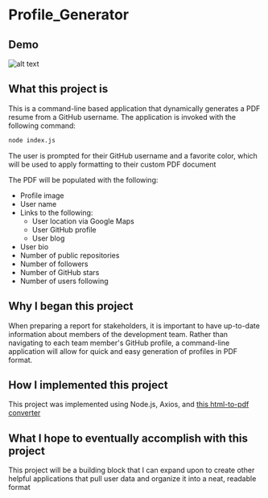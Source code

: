 # Profile_Generator

## Demo
![alt text](https://github.com/aseawright1/7.Profile_Generator/blob/master/Assets/images/profile-gen-demo.gif)

## What this project is
This is a command-line based application that dynamically generates a PDF resume from a GitHub username. The application is invoked with the following command:

```sh
node index.js
```

The user is prompted for their GitHub username and a favorite color, which will be used to apply formatting to their custom PDF document

The PDF will be populated with the following:

* Profile image
* User name
* Links to the following:
  * User location via Google Maps
  * User GitHub profile
  * User blog
* User bio
* Number of public repositories
* Number of followers
* Number of GitHub stars
* Number of users following

## Why I began this project
When preparing a report for stakeholders, it is important to have up-to-date information about members of the development team. Rather than navigating to each team member's GitHub profile, a command-line application will allow for quick and easy generation of profiles in PDF format.

## How I implemented this project
This project was implemented using Node.js, Axios, and [this html-to-pdf converter](https://github.com/marcbachmann/node-html-pdf.git)

## What I hope to eventually accomplish with this project
This project will be a building block that I can expand upon to create other helpful applications that pull user data and organize it into a neat, readable format
